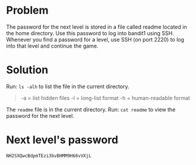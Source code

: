 # Problem
The password for the next level is stored in a file called readme located in the home directory. Use this password to log into bandit1 using SSH. Whenever you find a password for a level, use SSH (on port 2220) to log into that level and continue the game.

# Solution
Run: `ls -alh` to list the file in the current directory.<br>
>-a = list hidden files
>-l = long-list format
>-h = human-readable format

The `readme` file is in the current directory. Run: `cat readme` to view the password for the next level.<br>

# Next level's password
`NH2SXQwcBdpmTEzi3bvBHMM9H66vVXjL`
